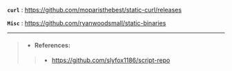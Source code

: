 **`curl`** : https://github.com/moparisthebest/static-curl/releases

**`Misc`** : https://github.com/ryanwoodsmall/static-binaries

---
> - #### References:
> > - https://github.com/slyfox1186/script-repo
